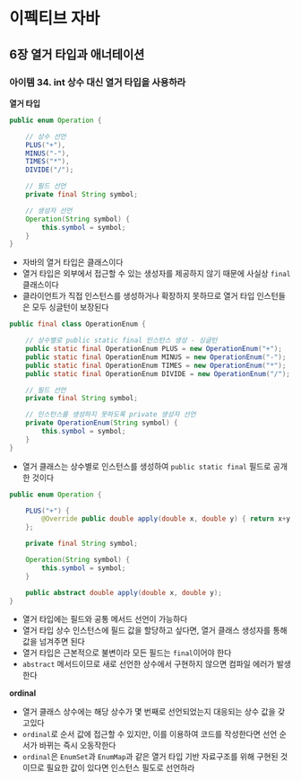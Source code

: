 # 이펙티브 자바

## 6장 열거 타입과 애너테이션

### 아이템 34. int 상수 대신 열거 타입을 사용하라

**열거 타입**
```java
public enum Operation {

    // 상수 선언
    PLUS("+"),
    MINUS("-"),
    TIMES("*"),
    DIVIDE("/");

    // 필드 선언
    private final String symbol;

    // 생성자 선언
    Operation(String symbol) {
        this.symbol = symbol;
    }
}
```
- 자바의 열거 타입은 클래스이다
- 열거 타입은 외부에서 접근할 수 있는 생성자를 제공하지 않기 때문에 사실상 `final`클래스이다
- 클라이언트가 직접 인스턴스를 생성하거나 확장하지 못하므로 열거 타입 인스턴들은 모두 싱글턴이 보장된다

```java
public final class OperationEnum {

    // 상수별로 public static final 인스턴스 생성 - 싱글턴
    public static final OperationEnum PLUS = new OperationEnum("+");
    public static final OperationEnum MINUS = new OperationEnum("-");
    public static final OperationEnum TIMES = new OperationEnum("*");
    public static final OperationEnum DIVIDE = new OperationEnum("/");

    // 필드 선언
    private final String symbol;

    // 인스턴스를 생성하지 못하도록 private 생성자 선언
    private OperationEnum(String symbol) {
        this.symbol = symbol;
    }
}
```
- 열거 클래스는 상수별로 인스턴스를 생성하여 `public static final` 필드로 공개한 것이다

```java
public enum Operation {

    PLUS("+") {
        @Override public double apply(double x, double y) { return x+y; }
    };

    private final String symbol;

    Operation(String symbol) {
        this.symbol = symbol;
    }

    public abstract double apply(double x, double y);
}
```
- 열거 타입에는 필드와 공통 메서드 선언이 가능하다
- 열거 타입 상수 인스턴스에 필드 값을 할당하고 싶다면, 열거 클래스 생성자를 통해 값을 넘겨주면 된다
- 열거 타입은 근본적으로 불변이라 모든 필드는 `final`이어야 한다
- `abstract` 메서드이므로 새로 선언한 상수에서 구현하지 않으면 컴파일 에러가 발생한다

**ordinal**
- 열거 클래스 상수에는 해당 상수가 몇 번째로 선언되었는지 대응되는 상수 값을 갖고있다
- `ordinal`로 순서 값에 접근할 수 있지만, 이를 이용하여 코드를 작성한다면 선언 순서가 바뀌는 즉시 오동작한다
- `ordinal`은 `EnumSet`과 `EnumMap`과 같은 열거 타입 기반 자료구조를 위해 구현된 것이므로 필요한 값이 있다면 인스턴스 필도로 선언하라
